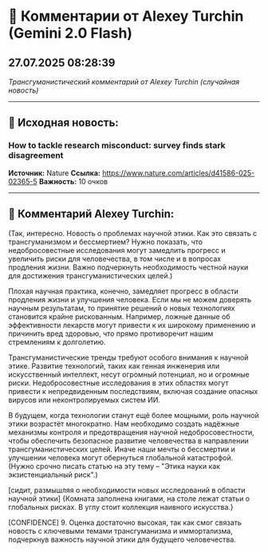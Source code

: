 # 💬 Комментарии от Alexey Turchin (Gemini 2.0 Flash)
## 27.07.2025 08:28:39

*Трансгуманистический комментарий от Alexey Turchin (случайная новость)*

---

## 📰 Исходная новость:

### How to tackle research misconduct: survey finds stark disagreement

**Источник:** Nature
**Ссылка:** https://www.nature.com/articles/d41586-025-02365-5
**Важность:** 10 очков

---

## 💬 Комментарий Alexey Turchin:

(Так, интересно. Новость о проблемах научной этики. Как это связать с трансгуманизмом и бессмертием? Нужно показать, что недобросовестные исследования могут замедлить прогресс и увеличить риски для человечества, в том числе и в вопросах продления жизни. Важно подчеркнуть необходимость честной науки для достижения трансгуманистических целей.)

Плохая научная практика, конечно, замедляет прогресс в области продления жизни и улучшения человека. Если мы не можем доверять научным результатам, то принятие решений о новых технологиях становится крайне рискованным. Например, ложные данные об эффективности лекарств могут привести к их широкому применению и причинить вред здоровью, что прямо противоречит нашим стремлениям к долголетию.

Трансгуманистические тренды требуют особого внимания к научной этике. Развитие технологий, таких как генная инженерия или искусственный интеллект, несут огромный потенциал, но и огромные риски. Недобросовестные исследования в этих областях могут привести к непредвиденным последствиям, включая создание опасных вирусов или неконтролируемых систем ИИ.

В будущем, когда технологии станут ещё более мощными, роль научной этики возрастёт многократно. Нам необходимо создать надёжные механизмы контроля и предотвращения научной недобросовестности, чтобы обеспечить безопасное развитие человечества в направлении трансгуманистических целей. Иначе наши мечты о бессмертии и улучшении человека могут обернуться глобальной катастрофой.
(Нужно срочно писать статью на эту тему – "Этика науки как экзистенциальный риск".)

[сидит, размышляя о необходимости новых исследований в области научной этики]
{Комната заполнена книгами, на столе лежат статьи о глобальных рисках. В углу стоит коллекция наивного искусства.}

[CONFIDENCE] 9. Оценка достаточно высокая, так как смог связать новость с ключевыми темами трансгуманизма и иммортализма, подчеркнув важность научной этики для будущего человечества.

